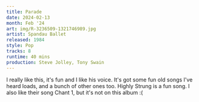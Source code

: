 ```yaml
---
title: Parade
date: 2024-02-13
month: Feb '24
art: img/R-3236509-1321746989.jpg
artist: Spandau Ballet
released: 1984
style: Pop
tracks: 8
runtime: 40 mins
production: Steve Jolley, Tony Swain
---
```

I really like this, it's fun and I like his voice. It's got some fun old songs I've heard loads, and a bunch of other ones too. Highly Strung is a fun song. I also like their song Chant 1, but it's not on this album :(